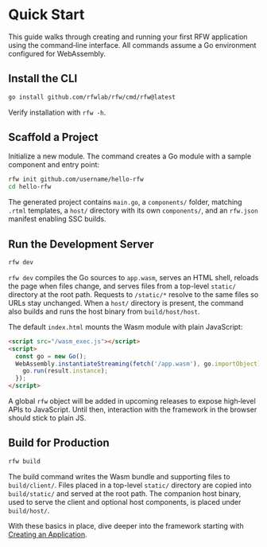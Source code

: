 # Quick Start

This guide walks through creating and running your first RFW application using the command‑line interface. All commands assume a Go environment configured for WebAssembly.

## Install the CLI

```bash
go install github.com/rfwlab/rfw/cmd/rfw@latest
```

Verify installation with `rfw -h`.

## Scaffold a Project

Initialize a new module. The command creates a Go module with a sample component and entry point:

```bash
rfw init github.com/username/hello-rfw
cd hello-rfw
```

The generated project contains `main.go`, a `components/` folder, matching `.rtml` templates, a `host/` directory with its own `components/`, and an `rfw.json` manifest enabling SSC builds.

## Run the Development Server

```bash
rfw dev
```

`rfw dev` compiles the Go sources to `app.wasm`, serves an HTML shell, reloads the page when files change, and serves files from a top-level `static/` directory at the root path. Requests to `/static/*` resolve to the same files so URLs stay unchanged. When a `host/` directory is present, the command also builds and runs the host binary from `build/host/host`.

The default `index.html` mounts the Wasm module with plain JavaScript:

```html
<script src="/wasm_exec.js"></script>
<script>
  const go = new Go();
  WebAssembly.instantiateStreaming(fetch('/app.wasm'), go.importObject).then((result) => {
    go.run(result.instance);
  });
</script>
```

A global `rfw` object will be added in upcoming releases to expose high‑level APIs to JavaScript. Until then, interaction with the framework in the browser should stick to plain JS.

## Build for Production

```bash
rfw build
```

The build command writes the Wasm bundle and supporting files to `build/client/`. Files placed in a top-level `static/` directory are copied into `build/static/` and served at the root path.
The companion host binary, used to serve the client and optional host components, is placed under `build/host/`.

With these basics in place, dive deeper into the framework starting with [Creating an Application](../essentials/creating-application.md).

